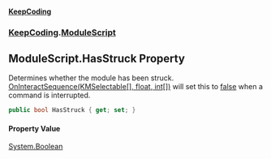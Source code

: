 #### [KeepCoding](index.md 'index')
### [KeepCoding](KeepCoding.md 'KeepCoding').[ModuleScript](ModuleScript.md 'KeepCoding.ModuleScript')
## ModuleScript.HasStruck Property
Determines whether the module has been struck. [OnInteractSequence(KMSelectable[], float, int[])](TPScript_TModule__OnInteractSequence_BDCqLwYKYl5pAjSBekGAmQ.md 'KeepCoding.TPScript&lt;TModule&gt;.OnInteractSequence(KMSelectable[], float, int[])') will set this to [false](https://docs.microsoft.com/en-us/dotnet/csharp/language-reference/builtin-types/bool 'https://docs.microsoft.com/en-us/dotnet/csharp/language-reference/builtin-types/bool') when a command is interrupted.  
```csharp
public bool HasStruck { get; set; }
```
#### Property Value
[System.Boolean](https://docs.microsoft.com/en-us/dotnet/api/System.Boolean 'System.Boolean')
